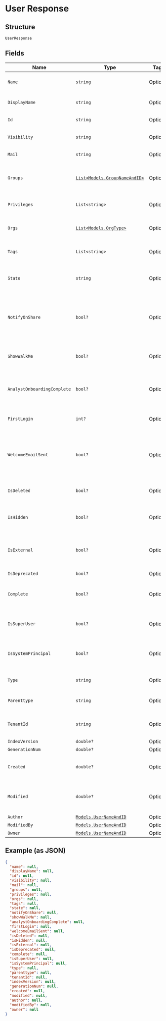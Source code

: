 
# User Response

## Structure

`UserResponse`

## Fields

| Name | Type | Tags | Description |
|  --- | --- | --- | --- |
| `Name` | `string` | Optional | Username of the user account |
| `DisplayName` | `string` | Optional | Display name of the user account |
| `Id` | `string` | Optional | GUID of the user account |
| `Visibility` | `string` | Optional | Visibility of the user account |
| `Mail` | `string` | Optional | Email of the user account |
| `Groups` | [`List<Models.GroupNameAndID>`](../../doc/models/group-name-and-id.md) | Optional | Name of the group to which user account is added |
| `Privileges` | `List<string>` | Optional | Privileges assigned to user account |
| `Orgs` | [`List<Models.OrgType>`](../../doc/models/org-type.md) | Optional | The organizations that user belongs to |
| `Tags` | `List<string>` | Optional | Tags assigned to the user |
| `State` | `string` | Optional | Indicates if the user account is active or inactive |
| `NotifyOnShare` | `bool?` | Optional | Indicates if the email should be sent when object is shared with the user |
| `ShowWalkMe` | `bool?` | Optional | Indicates if the walk me should be shown when logging in |
| `AnalystOnboardingComplete` | `bool?` | Optional | Indicates if the onboarding is completed for the user |
| `FirstLogin` | `int?` | Optional | Indicates if the use is logging in for the first time |
| `WelcomeEmailSent` | `bool?` | Optional | Indicates if the welcome email is sent to email associated with the user account |
| `IsDeleted` | `bool?` | Optional | Indicates if the user account is deleted |
| `IsHidden` | `bool?` | Optional | Indicates if the user account is hidden |
| `IsExternal` | `bool?` | Optional | Indicates if the user account is from external system<br>isDeprecated |
| `IsDeprecated` | `bool?` | Optional | - |
| `Complete` | `bool?` | Optional | Indicates if the all the properties of user account is provided |
| `IsSuperUser` | `bool?` | Optional | Indicates if the user account is super user |
| `IsSystemPrincipal` | `bool?` | Optional | Indicates if the user account is system principal |
| `Type` | `string` | Optional | Indicates the type of user account |
| `Parenttype` | `string` | Optional | Indicates the type of parent object |
| `TenantId` | `string` | Optional | Tenant id associated with the user account |
| `IndexVersion` | `double?` | Optional | - |
| `GenerationNum` | `double?` | Optional | - |
| `Created` | `double?` | Optional | Date and time when user account was created |
| `Modified` | `double?` | Optional | Date and time of last modification of user account |
| `Author` | [`Models.UserNameAndID`](../../doc/models/user-name-and-id.md) | Optional | - |
| `ModifiedBy` | [`Models.UserNameAndID`](../../doc/models/user-name-and-id.md) | Optional | - |
| `Owner` | [`Models.UserNameAndID`](../../doc/models/user-name-and-id.md) | Optional | - |

## Example (as JSON)

```json
{
  "name": null,
  "displayName": null,
  "id": null,
  "visibility": null,
  "mail": null,
  "groups": null,
  "privileges": null,
  "orgs": null,
  "tags": null,
  "state": null,
  "notifyOnShare": null,
  "showWalkMe": null,
  "analystOnboardingComplete": null,
  "firstLogin": null,
  "welcomeEmailSent": null,
  "isDeleted": null,
  "isHidden": null,
  "isExternal": null,
  "isDeprecated": null,
  "complete": null,
  "isSuperUser": null,
  "isSystemPrincipal": null,
  "type": null,
  "parenttype": null,
  "tenantId": null,
  "indexVersion": null,
  "generationNum": null,
  "created": null,
  "modified": null,
  "author": null,
  "modifiedBy": null,
  "owner": null
}
```

